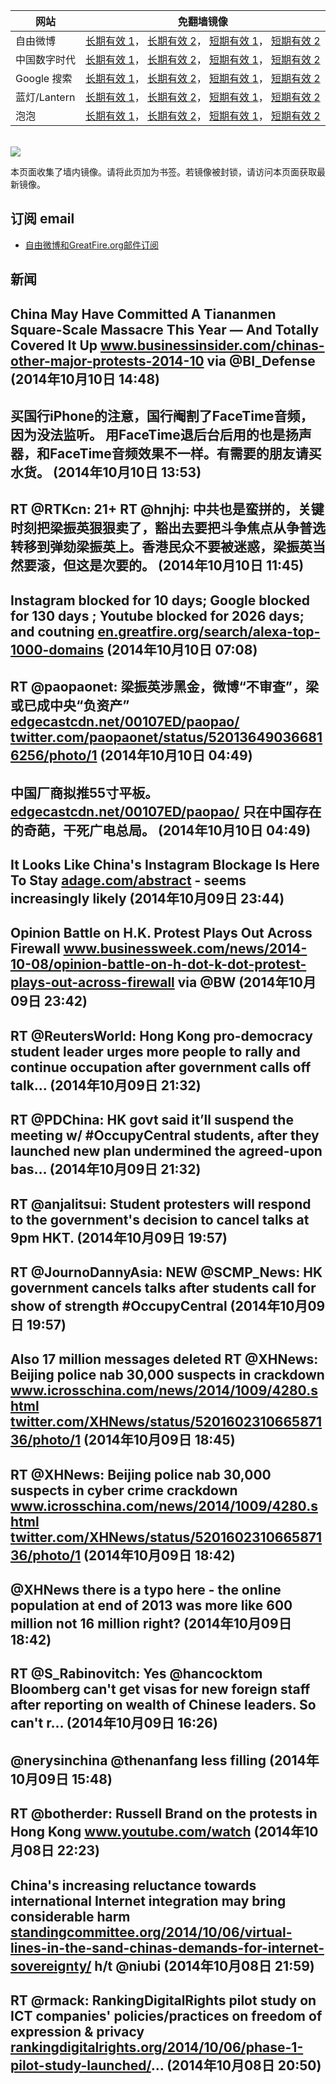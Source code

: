 <table>
    <thead>
        <tr>
            <th>网站</th>
            <th>免翻墙镜像</th>
        </tr>
    </thead>
    <tbody>    
        <tr>
            <td>自由微博</td>
            <td>            
                <a href="https://edgecastcdn.net/00107ED/freeweibo/" target="_BLANK">长期有效 1</a>，            
                <a href="https://objects.dreamhost.com/freeweibo/index.html" target="_BLANK">长期有效 2</a>，            
                <a href="https://fw3.azurewebsites.net" target="_BLANK">短期有效 1</a>，            
                <a href="https://d2fstso2jh4dhr.cloudfront.net" target="_BLANK">短期有效 2</a>
            </td>
        </tr>    
        <tr>
            <td>中国数字时代</td>
            <td>            
                <a href="https://edgecastcdn.net/00107ED/cdt/" target="_BLANK">长期有效 1</a>，            
                <a href="https://objects.dreamhost.com/cdt/index.html" target="_BLANK">长期有效 2</a>，            
                <a href="https://1ff2d.azurewebsites.net" target="_BLANK">短期有效 1</a>，            
                <a href="https://dazdu2iuzl72b.cloudfront.net" target="_BLANK">短期有效 2</a>
            </td>
        </tr>    
        <tr>
            <td>Google 搜索</td>
            <td>            
                <a href="https://edgecastcdn.net/00107ED/g/" target="_BLANK">长期有效 1</a>，            
                <a href="https://objects.dreamhost.com/goo/index.html" target="_BLANK">长期有效 2</a>，            
                <a href="https://865ba.azurewebsites.net" target="_BLANK">短期有效 1</a>，            
                <a href="https://d3vv89cvqbrqlq.cloudfront.net" target="_BLANK">短期有效 2</a>
            </td>
        </tr>    
        <tr>
            <td>蓝灯/Lantern</td>
            <td>            
                <a href="https://edgecastcdn.net/00107ED/lantern/" target="_BLANK">长期有效 1</a>，            
                <a href="https://objects.dreamhost.com/lantern/index.html" target="_BLANK">长期有效 2</a>，            
                <a href="https://c7511.azurewebsites.net" target="_BLANK">短期有效 1</a>，            
                <a href="https://dx1djqjpnvurw.cloudfront.net" target="_BLANK">短期有效 2</a>
            </td>
        </tr>    
        <tr>
            <td>泡泡</td>
            <td>            
                <a href="https://edgecastcdn.net/00107ED/paopao/" target="_BLANK">长期有效 1</a>，            
                <a href="https://objects.dreamhost.com/paopao/index.html" target="_BLANK">长期有效 2</a>，            
                <a href="https://paopao2.azurewebsites.net" target="_BLANK">短期有效 1</a>，            
                <a href="https://d19ysv8o6fv16v.cloudfront.net" target="_BLANK">短期有效 2</a>
            </td>
        </tr>
    </tbody>
</table>
<br/>
<img src="https://raw.githubusercontent.com/greatfire/z/master/logos.gif" />

本页面收集了墙内镜像。请将此页加为书签。若镜像被封锁，请访问本页面获取最新镜像。

## 订阅 email
* <a href="https://b.us7.list-manage.com/subscribe?u=854fca58782082e0cbdf204a0&id=c78949b93c">自由微博和GreatFire.org邮件订阅</a>
    
## 新闻
China May Have Committed A Tiananmen Square-Scale Massacre This Year — And Totally Covered It Up <a href="http://www.businessinsider.com/chinas-other-major-protests-2014-10" target="_BLANK">www.businessinsider.com/chinas-other-major-protests-2014-10</a> via @BI_Defense (2014年10月10日 14:48)
 ---
买国行iPhone的注意，国行阉割了FaceTime音频，因为没法监听。 用FaceTime退后台后用的也是扬声器，和FaceTime音频效果不一样。有需要的朋友请买水货。 (2014年10月10日 13:53)
 ---
RT @RTKcn: 21+ RT @hnjhj: 中共也是蛮拼的，关键时刻把梁振英狠狠卖了，豁出去要把斗争焦点从争普选转移到弹劾梁振英上。香港民众不要被迷惑，梁振英当然要滚，但这是次要的。 (2014年10月10日 11:45)
 ---
Instagram blocked for 10 days; Google blocked for 130 days ; Youtube blocked for 2026 days; and coutning <a href="https://en.greatfire.org/search/alexa-top-1000-domains" target="_BLANK">en.greatfire.org/search/alexa-top-1000-domains</a> (2014年10月10日 07:08)
 ---
RT @paopaonet: 梁振英涉黑金，微博“不审查”，梁或已成中央“负资产” <a href="https://edgecastcdn.net/00107ED/paopao/?u=/article/211" target="_BLANK">edgecastcdn.net/00107ED/paopao/</a> <a href="https://twitter.com/paopaonet/status/520136490366816256/photo/1" target="_BLANK">twitter.com/paopaonet/status/520136490366816256/photo/1</a> (2014年10月10日 04:49)
 ---
中国厂商拟推55寸平板。 <a href="https://edgecastcdn.net/00107ED/paopao/?u=article/212" target="_BLANK">edgecastcdn.net/00107ED/paopao/</a> 只在中国存在的奇葩，干死广电总局。 (2014年10月10日 04:49)
 ---
It Looks Like China's Instagram Blockage Is Here To Stay
 <a href="http://adage.com/abstract?article_id=295322" target="_BLANK">adage.com/abstract</a> - seems increasingly likely (2014年10月09日 23:44)
 ---
Opinion Battle on H.K. Protest Plays Out Across Firewall <a href="http://www.businessweek.com/news/2014-10-08/opinion-battle-on-h-dot-k-dot-protest-plays-out-across-firewall" target="_BLANK">www.businessweek.com/news/2014-10-08/opinion-battle-on-h-dot-k-dot-protest-plays-out-across-firewall</a> via @BW (2014年10月09日 23:42)
 ---
RT @ReutersWorld: Hong Kong pro-democracy student leader urges more people to rally and continue occupation after government calls off talk… (2014年10月09日 21:32)
 ---
RT @PDChina: HK govt said it’ll suspend the meeting w/ #OccupyCentral students, after they launched new plan undermined the agreed-upon bas… (2014年10月09日 21:32)
 ---
RT @anjalitsui: Student protesters will respond to the government's decision to cancel talks at 9pm HKT. (2014年10月09日 19:57)
 ---
RT @JournoDannyAsia: NEW @SCMP_News: HK government cancels talks after students call for show of strength #OccupyCentral (2014年10月09日 19:57)
 ---
Also 17 million messages deleted RT @XHNews: Beijing police nab 30,000 suspects in crackdown <a href="http://www.icrosschina.com/news/2014/1009/4280.shtml" target="_BLANK">www.icrosschina.com/news/2014/1009/4280.shtml</a> <a href="https://twitter.com/XHNews/status/520160231066587136/photo/1" target="_BLANK">twitter.com/XHNews/status/520160231066587136/photo/1</a> (2014年10月09日 18:45)
 ---
RT @XHNews: Beijing police nab 30,000 suspects in cyber crime crackdown <a href="http://www.icrosschina.com/news/2014/1009/4280.shtml" target="_BLANK">www.icrosschina.com/news/2014/1009/4280.shtml</a> <a href="https://twitter.com/XHNews/status/520160231066587136/photo/1" target="_BLANK">twitter.com/XHNews/status/520160231066587136/photo/1</a> (2014年10月09日 18:42)
 ---
@XHNews there is a typo here - the online population at end of 2013 was more like 600 million not 16 million right? (2014年10月09日 18:42)
 ---
RT @S_Rabinovitch: Yes @hancocktom Bloomberg can't get visas for new foreign staff after reporting on wealth of Chinese leaders. So can't r… (2014年10月09日 16:26)
 ---
@nerysinchina @thenanfang less filling (2014年10月09日 15:48)
 ---
RT @botherder: Russell Brand on the protests in Hong Kong <a href="https://www.youtube.com/watch?v=Lin7KVMbmdk" target="_BLANK">www.youtube.com/watch</a> (2014年10月08日 22:23)
 ---
China's increasing reluctance towards international Internet integration may bring considerable harm <a href="http://standingcommittee.org/2014/10/06/virtual-lines-in-the-sand-chinas-demands-for-internet-sovereignty/" target="_BLANK">standingcommittee.org/2014/10/06/virtual-lines-in-the-sand-chinas-demands-for-internet-sovereignty/</a> h/t @niubi (2014年10月08日 21:59)
 ---
RT @rmack: RankingDigitalRights pilot study on ICT companies' policies/practices on freedom of expression &amp; privacy <a href="https://rankingdigitalrights.org/2014/10/06/phase-1-pilot-study-launched/" target="_BLANK">rankingdigitalrights.org/2014/10/06/phase-1-pilot-study-launched/</a>… (2014年10月08日 20:50)
 ---
